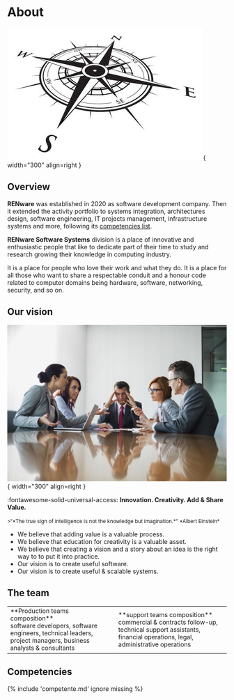 
# About



![compass pict](pictures/compass.jpg){ width="300" align=right }

## Overview

**RENware** was established in 2020 as software development company. Then it extended the activity portfolio to systems integration, architectures design, software engineering, IT projects management, infrastructure systems and more, following its [competencies list](services.md#competencies).

**RENware Software Systems** division is a place of innovative and enthusiastic people that like to dedicate part of their time to study and research growing their knowledge in computing industry.

It is a place for people who love their work and what they do. It is a place for all those who want to share a respectable conduit and a honour code related to computer domains being hardware, software, networking, security, and so on.







## Our vision

![people pict](pictures/people.jpg){ width="300" align=right }

:fontawesome-solid-universal-access: **Innovation. Creativity. Add & Share Value.**

<small markdown>
>“*The true sign of intelligence is not the knowledge but imagination.*” *Albert Einstein*
</small>

* We believe that adding value is a valuable process.
* We believe that education for creativity is a valuable asset.
* We believe that creating a vision and a story about an idea is the right way to to put it into practice.
* Our vision is to create useful software.
* Our vision is to create useful & scalable systems.








## The team

<table markdown>
<tr markdown>

<td markdown>
**Production teams composition**<br>
software developers, software engineers, technical leaders, project managers, business analysts & consultants
</td>

<td markdown>
**support teams composition**<br>
commercial & contracts follow-up, technical support assistants, financial operations, legal, administrative operations
</td>

</tr>
</table>





## Competencies

{% include 'competente.md' ignore missing %}




